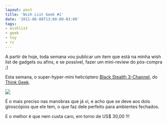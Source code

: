 ```yaml
---
layout: post
title: 'Wish List Geek #1'
date: '2011-06-08T13:00:00-03:00'
tags:
- wishlist
- geek
- toy
- rc
---
```

A partir de hoje, toda semana vou publicar um item que está na minha wish list de gadgets ou afins, e se possível, fazer um mini-review do pós-compra ;)

Esta semana, o super-hyper-mini helicóptero <a href="http://www.rcgroups.com/forums/showthread.php?t=924862" target="_blank">Black Stealth 3-Channel</a>, do <a href="http://www.thinkgeek.com/" target="_blank">Think Geek</a>.

<img src="{{ site.baseurl }}/images/bsh1.jpg" />

É o mais preciso nas manobras que já vi, e acho que se deve aos dois giroscópios que ele tem, o que faz dele perfeito para ambientes fechados. 

E o melhor é que nem custa caro, em torno de US$ 30,00 !!!
